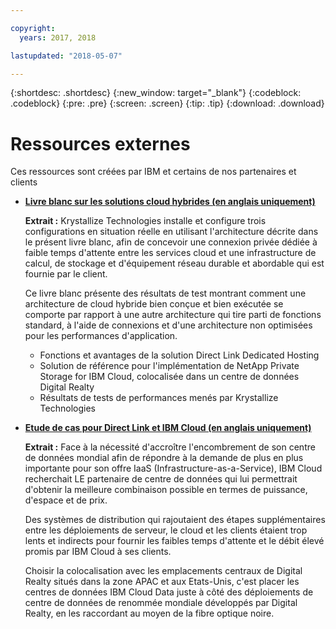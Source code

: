 ```yaml
---

copyright:
  years: 2017, 2018

lastupdated: "2018-05-07"

---
```


{:shortdesc: .shortdesc}
{:new_window: target="_blank"}
{:codeblock: .codeblock}
{:pre: .pre}
{:screen: .screen}
{:tip: .tip}
{:download: .download}

# Ressources externes

Ces ressources sont créées par IBM et certains de nos partenaires et clients

* [**Livre blanc sur les solutions cloud hybrides (en anglais uniquement)**](https://public.dhe.ibm.com/cloud/bluemix/network/direct-link/ibm-hybrid-cloud-whitepaper.pdf)

    **Extrait :** Krystallize Technologies installe et configure trois configurations en situation réelle en utilisant l'architecture décrite dans le présent livre blanc, afin de concevoir une connexion privée dédiée à faible temps d'attente entre les services cloud et une infrastructure de calcul, de stockage et d'équipement réseau durable et abordable qui est fournie par le client.  

    Ce livre blanc présente des résultats de test montrant comment une architecture de cloud hybride bien conçue et bien exécutée se comporte par rapport à une autre architecture qui tire parti de fonctions standard, à l'aide de connexions et d'une architecture non optimisées pour les performances d'application. 

     * Fonctions et avantages de la solution Direct Link Dedicated Hosting 
     * Solution de référence pour l'implémentation de NetApp Private Storage for IBM Cloud, colocalisée dans un centre de données Digital Realty 
     * Résultats de tests de performances menés par Krystallize Technologies


* [**Etude de cas pour Direct Link et IBM Cloud (en anglais uniquement)**](https://public.dhe.ibm.com/cloud/bluemix/network/direct-link/ibm-cloud-case-study.pdf)

    **Extrait :** Face à la nécessité d'accroître l'encombrement de son centre de données mondial afin de répondre à la demande de plus en plus importante pour son offre IaaS (Infrastructure-as-a-Service), IBM Cloud recherchait LE partenaire de centre de données qui lui permettrait d'obtenir la meilleure combinaison possible en termes de puissance, d'espace et de prix. 

    Des systèmes de distribution qui rajoutaient des étapes supplémentaires entre les déploiements de serveur, le cloud et les clients étaient trop lents et indirects pour fournir les faibles temps d'attente et le débit élevé promis par IBM Cloud à ses clients.  

    Choisir la colocalisation avec les emplacements centraux de Digital Realty situés dans la zone APAC et aux Etats-Unis, c'est placer les centres de données IBM Cloud Data juste à côté des déploiements de centre de données de renommée mondiale développés par Digital Realty, en les raccordant au moyen de la fibre optique noire. 
